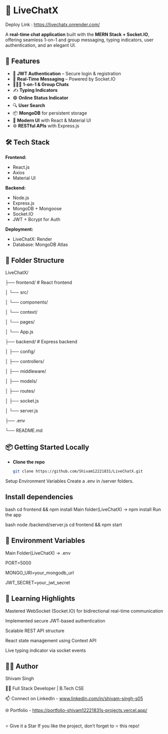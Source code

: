 # 💬 LiveChatX

Deploy Link : https://livechatx.onrender.com/

A **real-time chat application** built with the **MERN Stack + Socket.IO**, offering seamless 1-on-1 and group messaging, typing indicators, user authentication, and an elegant UI.


## 🚀 Features

- 🔐 **JWT Authentication** – Secure login & registration
- 💬 **Real-Time Messaging** – Powered by Socket.IO
- 🧑‍🤝‍🧑 **1-on-1 & Group Chats**
- ✍️ **Typing Indicators**
- 🟢 **Online Status Indicator**
- 🔍 **User Search**
- 📦 **MongoDB** for persistent storage
- 🎨 **Modern UI** with React & Material UI
- ⚙️ **RESTful APIs** with Express.js

## 🛠️ Tech Stack

**Frontend:**  
- React.js  
- Axios  
- Material UI  

**Backend:**  
- Node.js  
- Express.js  
- MongoDB + Mongoose  
- Socket.IO  
- JWT + Bcrypt for Auth  

**Deployment:**  
- LiveChatX: Render
- Database: MongoDB Atlas  



## 🧩 Folder Structure

LiveChatX/

├── frontend/ # React frontend

│ └── src/

│ └── components/

│ └── context/

│ └── pages/

│ └── App.js

├── backend/ # Express backend

│ ├── config/

│ ├── controllers/

│ ├── middleware/

│ ├── models/

│ ├── routes/

│ ├── socket.js

│ └── server.js

├── .env

└── README.md



## 📦 Getting Started Locally

- **Clone the repo**
   ```bash
   git clone https://github.com/Shivam12221831/LiveChatX.git
Setup Environment Variables
Create a .env in /server folders.


## Install dependencies
bash
cd frontend && npm install
Main folder(LiveChatX) -> npm install
Run the app

bash
node /backend/server.js
cd frontend && npm start



## 🔐 Environment Variables

Main Folder(LiveChatX) -> .env

PORT=5000

MONGO_URI=your_mongodb_url

JWT_SECRET=your_jwt_secret



## 🧠 Learning Highlights

Mastered WebSocket (Socket.IO) for bidirectional real-time communication

Implemented secure JWT-based authentication

Scalable REST API structure

React state management using Context API

Live typing indicator via socket events



## 🙋‍♂️ Author

Shivam Singh

🧑‍💻 Full Stack Developer | B.Tech CSE

📫 Connect on LinkedIn - www.linkedin.com/in/shivam-singh-s05

🌐 Portfolio - https://portfolio-shivam12221831s-projects.vercel.app/



## 

⭐️ Give it a Star
If you like the project, don’t forget to ⭐️ this repo!
